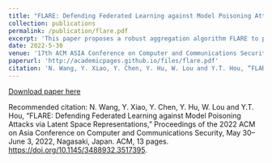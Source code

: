 ```yaml
---
title: "FLARE: Defending Federated Learning against Model Poisoning Attacks via Latent Space Representations"
collection: publications
permalink: /publication/flare.pdf
excerpt: 'This paper proposes a robust aggregation algorithm FLARE to protect FL against MPAs. Through analysis and experimental visualization, we demonstrate that PLR vector has high potentials in differentiating malicious/poisonous models from the benign ones. FLARE effectively minimizes the impact of malicious/poisonous models on the final aggregation by assigning low trust scores to those with diverging PLRs. '
date: 2022-5-30
venue: '17th ACM ASIA Conference on Computer and Communications Security (ACM ASIACCS)'
paperurl: 'http://academicpages.github.io/files/flare.pdf'
citation: 'N. Wang, Y. Xiao, Y. Chen, Y. Hu, W. Lou and Y.T. Hou, “FLARE: Defending Federated Learning against Model Poisoning Attacks via Latent Space Representations,” Proceedings of the 2022 ACM on Asia Conference on Computer and Communications Security, May 30–June 3, 2022, Nagasaki, Japan. ACM, 13 pages. https://doi.org/10.1145/3488932.3517395.'
---
```




[Download paper here](http://ning-wang1.github.io/files/flare.pdf)

Recommended citation: N. Wang, Y. Xiao, Y. Chen, Y. Hu, W. Lou and Y.T. Hou, “FLARE: Defending Federated Learning against Model Poisoning Attacks via Latent Space Representations,” Proceedings of the 2022 ACM on Asia Conference on Computer and Communications Security, May 30–June 3, 2022, Nagasaki, Japan. ACM, 13 pages. https://doi.org/10.1145/3488932.3517395.
